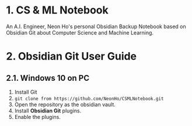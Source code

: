 # 1. CS & ML Notebook
An A.I. Engineer, Neon Ho's personal Obsidian Backup Notebook based on Obsidian Git about Computer Science and Machine Learning.

# 2. Obsidian Git User Guide

## 2.1. Windows 10 on PC

1. Install Git
2. `git clone from https://github.com/NeonHo/CSMLNotebook.git`
3. Open the repository as the obsidian vault.
4. Install **Obsidian Git** plugins.
5. Enable the plugins.
